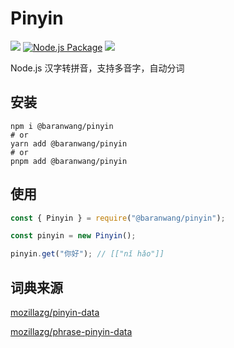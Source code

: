 # Pinyin

[![](https://img.shields.io/npm/v/@baranwang/pinyin)](https://www.npmjs.com/package/@baranwang/pinyin)
[![Node.js Package](https://github.com/baranwang/pinyin/actions/workflows/npm-publish.yml/badge.svg)](https://github.com/baranwang/pinyin/actions/workflows/npm-publish.yml)
![](https://img.shields.io/npm/l/@baranwang/pinyin)

Node.js 汉字转拼音，支持多音字，自动分词

## 安装

```shell
npm i @baranwang/pinyin
# or
yarn add @baranwang/pinyin
# or
pnpm add @baranwang/pinyin
```

## 使用

```javascript
const { Pinyin } = require("@baranwang/pinyin");

const pinyin = new Pinyin();

pinyin.get("你好"); // [["nǐ hǎo"]]
```

## 词典来源

[mozillazg/pinyin-data](https://github.com/mozillazg/pinyin-data.git)

[mozillazg/phrase-pinyin-data](https://github.com/mozillazg/phrase-pinyin-data.git)
